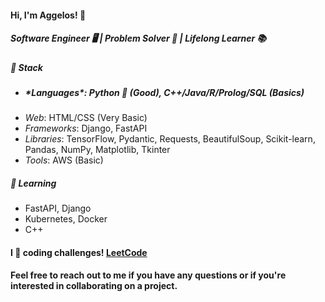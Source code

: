 <h4>Hi, I'm Aggelos! 👋</h4>

<h5>Software Engineer 🖥️ | Problem Solver 🧩 | Lifelong Learner 📚</h5>

<h5>🔧 Stack</h5>

* <h5>*Languages*: Python 🐍 (Good), C++/Java/R/Prolog/SQL (Basics)</h5>
* *Web*: HTML/CSS (Very Basic)
* *Frameworks*: Django, FastAPI
* *Libraries*: TensorFlow, Pydantic, Requests, BeautifulSoup, Scikit-learn, Pandas, NumPy, Matplotlib, Tkinter
* *Tools*: AWS (Basic)

<h5>🌱 Learning</h5>

- FastAPI, Django
- Kubernetes, Docker
- C++


<h4>I 💙 coding challenges! <a href="https://leetcode.com/papaggalos/">LeetCode</a></h4>

<h4>Feel free to reach out to me if you have any questions or if you're interested in collaborating on a project.</h4>
